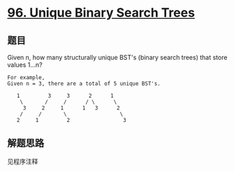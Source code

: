 # [96. Unique Binary Search Trees](https://leetcode.com/problems/unique-binary-search-trees/)

## 题目
Given n, how many structurally unique BST's (binary search trees) that store values 1...n?

```
For example,
Given n = 3, there are a total of 5 unique BST's.

   1         3     3      2      1
    \       /     /      / \      \
     3     2     1      1   3      2
    /     /       \                 \
   2     1         2                 3
```

## 解题思路

见程序注释
